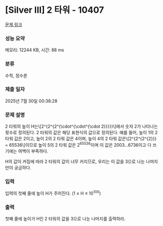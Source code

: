 # [Silver III] 2 타워 - 10407 

[문제 링크](https://www.acmicpc.net/problem/10407) 

### 성능 요약

메모리: 12244 KB, 시간: 88 ms

### 분류

수학, 정수론

### 제출 일자

2025년 7월 30일 00:38:28

### 문제 설명

<p>2 타워의 높이 H는\[2^{2^{2^{\cdot^{\cdot^{\cdot 2}}}}}\]에서 숫자 2가 나타나는 횟수로 정의된다. 2 타워의 값은 해당 표현식의 값으로 정의된다. 예를 들어, 높이 1의 2 타워 값은 2이고, 높이 2의 2 타워 값은 4이며, 높이 4의 2 타워 값은\[2^{2^{2^{2}}} = 65536\]이므로 높이 5의 2 타워 값은 2<sup>65536</sup>이며 이 값은 2003...6736이고 다 쓰기에는 여백이 부족하다.</p>

<p>H의 값이 커짐에 따라 2 타워의 값이 너무 커지므로, 우리는 이 값을 3으로 나눈 나머지만이 궁금하다.</p>

### 입력 

 <p>입력의 첫째 줄에 높이 H가 주어진다. (1 ≤ H ≤ 10<sup>100</sup>)</p>

### 출력 

 <p>첫째 줄에 높이가 H인 2 타워의 값을 3으로 나눈 나머지를 출력하라.</p>

